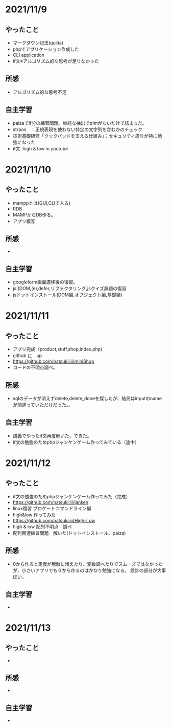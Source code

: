 # 2021/11/9
## やったこと
- マークダウン記法(quiita)
- phpでアプリケーション作成した
- CLI application
- if文※アルゴリズム的な思考が足りなかった
## 所感
- アルゴリズム的な思考不足

## 自主学習
- paizaでif分の練習問題。単純な抽出でtrimがないだけで詰まった。
- strpos　：正規表現を使わない特定の文字列を含むかのチェック
- 技術基礎研修「クックパッドを支える仕組み」：セキュリティ周りが特に勉強になった
- if文 :high & low in youtube

# 2021/11/10
## やったこと
-  mamppとは(GUI,CLIで入る)
- RDB
- MAMPからDB作る。
- アプリ模写
## 所感
- 

## 自主学習
- googleform画面遷移後の復習。
- js:(DOM,(e),defer,リファクタリング,jsクイズ課題の復習
- jsドットインストール(DOM編,オブジェクト編,基礎編)

# 2021/11/11
## やったこと
- アプリ完成（product,stuff,shop,index.php)
- github に　up
- https://github.com/natsukiiiii/miniShop
- コードの不明点調べ。
## 所感
- sqlのデータが消えずdelete,delete_doneを探したが、結局はinputのnameが間違っていただけだった。。

## 自主学習
- 講義でやったif文再度解いた、できた。
- if文の勉強のためphpジャンケンゲーム作ってみている（途中）


# 2021/11/12
## やったこと
- if文の勉強のためphpジャンケンゲーム作ってみた（完成）
- https://github.com/natsukiiiii/janken
- linux復習 プロゲートコマンドライン編
- high&low 作ってみた
- https://github.com/natsukiiiii/High-Low
- high & low 配列不明点　調べ
- 配列関連練習問題　解いた(ドットインストール、paiza)
## 所感
- 0から作ると定義が無駄に増えたり、変数調べたりでスムーズではなかったが、小さいアプリでも０から作るのはかなり勉強になる。
設計の部分が大事ぽい。


## 自主学習
- 

# 2021/11/13
## やったこと
- 
## 所感
- 

## 自主学習
- 


